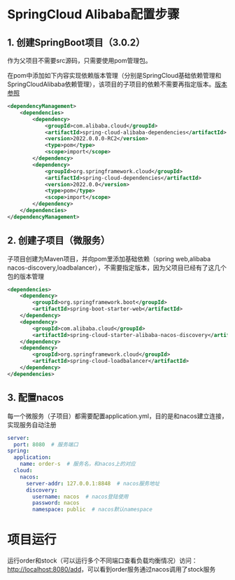 # SpringCloud Alibaba配置步骤
## 1. 创建SpringBoot项目（3.0.2）
作为父项目不需要src源码，只需要使用pom管理包。

在pom中添加如下内容实现依赖版本管理（分别是SpringCloud基础依赖管理和SpringCloudAlibaba依赖管理），该项目的子项目的依赖不需要再指定版本。[版本参照](https://github.com/alibaba/spring-cloud-alibaba/wiki/%E7%89%88%E6%9C%AC%E8%AF%B4%E6%98%8E)
``` xml
<dependencyManagement>
    <dependencies>
        <dependency>
            <groupId>com.alibaba.cloud</groupId>
            <artifactId>spring-cloud-alibaba-dependencies</artifactId>
            <version>2022.0.0.0-RC2</version>
            <type>pom</type>
            <scope>import</scope>
        </dependency>
        <dependency>
            <groupId>org.springframework.cloud</groupId>
            <artifactId>spring-cloud-dependencies</artifactId>
            <version>2022.0.0</version>
            <type>pom</type>
            <scope>import</scope>
        </dependency>
    </dependencies>
</dependencyManagement>
```
## 2. 创建子项目（微服务）
子项目创建为Maven项目，并向pom里添加基础依赖（spring web,alibaba nacos-discovery,loadbalancer），不需要指定版本，因为父项目已经有了这几个包的版本管理
``` xml
<dependencies>
    <dependency>
        <groupId>org.springframework.boot</groupId>
        <artifactId>spring-boot-starter-web</artifactId>
    </dependency>
    <dependency>
        <groupId>com.alibaba.cloud</groupId>
        <artifactId>spring-cloud-starter-alibaba-nacos-discovery</artifactId>
    </dependency>
    <dependency>
        <groupId>org.springframework.cloud</groupId>
        <artifactId>spring-cloud-loadbalancer</artifactId>
    </dependency>
</dependencies>
```
## 3. 配置nacos
每一个微服务（子项目）都需要配置application.yml，目的是和nacos建立连接，实现服务自动注册
``` yml
server:
  port: 8080  # 服务端口
spring:
  application:
    name: order-s  # 服务名，和nacos上的对应
  cloud:
    nacos:
      server-addr: 127.0.0.1:8848  # nacos服务地址
      discovery:
        username: nacos  # nacos登陆使用
        password: nacos
        namespace: public  # nacos默认namespace
```
# 项目运行
运行order和stock（可以运行多个不同端口查看负载均衡情况）访问：[http://localhost:8080/add](http://localhost:8080/add)，可以看到order服务通过nacos调用了stock服务
